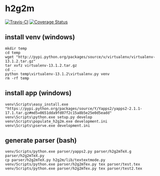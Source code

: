# h2g2m
[![Travis-CI](https://travis-ci.org/h2g2m/h2g2m.svg?branch=master)](https://travis-ci.org/h2g2m/h2g2m)
[![Coverage Status](https://coveralls.io/repos/h2g2m/h2g2m/badge.svg?branch=master&service=github)](https://coveralls.io/github/h2g2m/h2g2m?branch=master)

## install venv (windows)

    mkdir temp
    cd temp
    wget "http://pypi.python.org/packages/source/v/virtualenv/virtualenv-13.1.2.tar.gz"
    tar xvfz virtualenv-13.1.2.tar.gz
    cd ..
    python temp\virtualenv-13.1.2\virtualenv.py venv
    rm -rf temp


## install app (windows)

    venv\Scripts\easy_install.exe "https://pypi.python.org/packages/source/Y/Yapps2/yapps2-2.1.1-17.1.tar.gz#md5=0651dda9fd07f2c15a8b5e25e0d5eadd"
    venv\Scripts\python.exe setup.py develop
    venv\Scripts\populate_h2g2m.exe development.ini
    venv\Scripts\pserve.exe development.ini

## generate parser (bash)

    venv/Scripts/python.exe parser/yapps2.py parser/h2g2mTeX.g parser/h2g2mTeX.py
    cp parser/h2g2mTeX.py h2g2m/lib/textextmode.py
    venv/Scripts/python.exe parser/h2g2mTex.py tex parser/test.tex
    venv/Scripts/python.exe parser/h2g2mTex.py tex parser/test2.tex 
